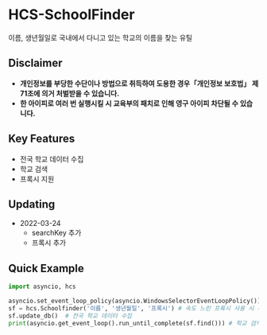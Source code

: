 # HCS-SchoolFinder
이름, 생년월일로 국내에서 다니고 있는 학교의 이름을 찾는 유틸

## Disclaimer
- **개인정보를 부당한 수단이나 방법으로 취득하여 도용한 경우「개인정보 보호법」 제71조에 의거 처벌받을 수 있습니다.**
- **한 아이피로 여러 번 실행시킬 시 교육부의 패치로 인해 영구 아이피 차단될 수 있습니다.**

## Key Features
+ 전국 학교 데이터 수집
+ 학교 검색
+ 프록시 지원

## Updating
* 2022-03-24
    * searchKey 추가
    * 프록시 추가


## Quick Example
```py
import asyncio, hcs

asyncio.set_event_loop_policy(asyncio.WindowsSelectorEventLoopPolicy())
sf = hcs.Schoolfinder('이름', '생년월일', '프록시') # 속도 느린 프록시 사용 시 매우 느림, 속도 빠른 프록시 혹은 한국 IP VPN 사용 권장
sf.update_db()  # 전국 학교 데이터 수집
print(asyncio.get_event_loop().run_until_complete(sf.find())) # 학교 검색
```
